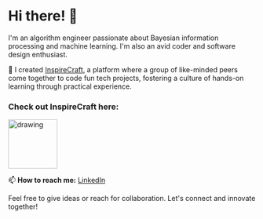 # Hi there! 👋

I'm an algorithm engineer passionate about Bayesian information processing and machine learning. I'm also an avid coder and software design enthusiast.

🏢 I created [InspireCraft][inspire_craft], a platform where a group of like-minded peers come together to code fun tech projects, fostering a culture of hands-on learning through practical experience.

### Check out InspireCraft here:

<div style="text-align:mid;">
    <a href="https://github.com/InspireCraft">
        <img src="https://avatars.githubusercontent.com/u/169582997?s=400&u=9b8597706fc26f8dfe488b6b071e66e64e25b5f9&v=4" alt="drawing" width="100">
    </a>
</div>

[inspire_craft]:https://github.com/InspireCraft


📫 **How to reach me:** [LinkedIn](https://www.linkedin.com/in/alp-sari/)

Feel free to give ideas or reach for collaboration. Let's connect and innovate together!
